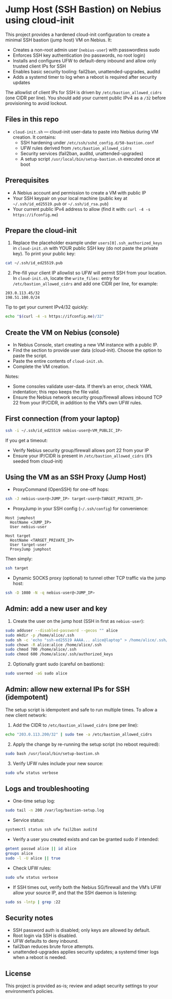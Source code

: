 # Jump Host (SSH Bastion) on Nebius using cloud-init

This project provides a hardened cloud-init configuration to create a minimal SSH bastion (jump host) VM on Nebius. It:

- Creates a non-root admin user (`nebius-user`) with passwordless sudo
- Enforces SSH key authentication (no passwords, no root login)
- Installs and configures UFW to default-deny inbound and allow only trusted client IPs for SSH
- Enables basic security tooling: fail2ban, unattended-upgrades, auditd
- Adds a systemd timer to log when a reboot is required after security updates

The allowlist of client IPs for SSH is driven by `/etc/bastion_allowed_cidrs` (one CIDR per line). You should add your current public IPv4 as a `/32` before provisioning to avoid lockout.


## Files in this repo

- `cloud-init.sh` — cloud-init user-data to paste into Nebius during VM creation. It contains:
  - SSH hardening under `/etc/ssh/sshd_config.d/50-bastion.conf`
  - UFW rules derived from `/etc/bastion_allowed_cidrs`
  - Security services (fail2ban, auditd, unattended-upgrades)
  - A setup script `/usr/local/bin/setup-bastion.sh` executed once at boot


## Prerequisites

- A Nebius account and permission to create a VM with public IP
- Your SSH keypair on your local machine (public key at `~/.ssh/id_ed25519.pub` or `~/.ssh/id_rsa.pub`)
- Your current public IPv4 address to allow (find it with: `curl -4 -s https://ifconfig.me`)


## Prepare the cloud-init

1) Replace the placeholder example under `users[0].ssh_authorized_keys` in `cloud-init.sh` with YOUR public SSH key (do not paste the private key). To print your public key:

```bash
cat ~/.ssh/id_ed25519.pub
```

2) Pre-fill your client IP allowlist so UFW will permit SSH from your location. In `cloud-init.sh`, locate the `write_files:` entry for `/etc/bastion_allowed_cidrs` and add one CIDR per line, for example:

```
203.0.113.45/32
198.51.100.0/24
```

Tip to get your current IPv4/32 quickly:

```bash
echo "$(curl -4 -s https://ifconfig.me)/32"
```


## Create the VM on Nebius (console)

- In Nebius Console, start creating a new VM instance with a public IP.
- Find the section to provide user data (cloud-init). Choose the option to paste the script.
- Paste the entire contents of `cloud-init.sh`.
- Complete the VM creation.

Notes:
- Some consoles validate user-data. If there’s an error, check YAML indentation; this repo keeps the file valid.
- Ensure the Nebius network security group/firewall allows inbound TCP 22 from your IP/CIDR, in addition to the VM’s own UFW rules.


## First connection (from your laptop)

```bash
ssh -i ~/.ssh/id_ed25519 nebius-user@<VM_PUBLIC_IP>
```

If you get a timeout:
- Verify Nebius security group/firewall allows port 22 from your IP
- Ensure your IP/CIDR is present in `/etc/bastion_allowed_cidrs` (it’s seeded from cloud-init)


## Using the VM as an SSH Proxy (Jump Host)

- ProxyCommand (OpenSSH) for one-off hops:

```bash
ssh -J nebius-user@<JUMP_IP> target-user@<TARGET_PRIVATE_IP>
```

- ProxyJump in your SSH config (`~/.ssh/config`) for convenience:

```
Host jumphost
  HostName <JUMP_IP>
  User nebius-user

Host target
  HostName <TARGET_PRIVATE_IP>
  User target-user
  ProxyJump jumphost
```

Then simply:

```bash
ssh target
```

- Dynamic SOCKS proxy (optional) to tunnel other TCP traffic via the jump host:

```bash
ssh -D 1080 -N -q nebius-user@<JUMP_IP>
```


## Admin: add a new user and key

1) Create the user on the jump host (SSH in first as `nebius-user`):

```bash
sudo adduser --disabled-password --gecos "" alice
sudo mkdir -p /home/alice/.ssh
sudo sh -c 'echo "ssh-ed25519 AAAA... alice@laptop" > /home/alice/.ssh/authorized_keys'
sudo chown -R alice:alice /home/alice/.ssh
sudo chmod 700 /home/alice/.ssh
sudo chmod 600 /home/alice/.ssh/authorized_keys
```

2) Optionally grant sudo (careful on bastions):

```bash
sudo usermod -aG sudo alice
```


## Admin: allow new external IPs for SSH (idempotent)

The setup script is idempotent and safe to run multiple times. To allow a new client network:

1) Add the CIDR to `/etc/bastion_allowed_cidrs` (one per line):

```bash
echo "203.0.113.200/32" | sudo tee -a /etc/bastion_allowed_cidrs
```

2) Apply the change by re-running the setup script (no reboot required):

```bash
sudo bash /usr/local/bin/setup-bastion.sh
```

3) Verify UFW rules include your new source:

```bash
sudo ufw status verbose
```


## Logs and troubleshooting

- One-time setup log:

```bash
sudo tail -n 200 /var/log/bastion-setup.log
```

- Service status:

```bash
systemctl status ssh ufw fail2ban auditd
```

- Verify a user you created exists and can be granted sudo if intended:

```bash
getent passwd alice || id alice
groups alice
sudo -l -U alice || true
```

- Check UFW rules:

```bash
sudo ufw status verbose
```

- If SSH times out, verify both the Nebius SG/firewall and the VM’s UFW allow your source IP, and that the SSH daemon is listening:

```bash
sudo ss -lntp | grep :22
```


## Security notes

- SSH password auth is disabled; only keys are allowed by default.
- Root login via SSH is disabled.
- UFW defaults to deny inbound.
- fail2ban reduces brute force attempts.
- unattended-upgrades applies security updates; a systemd timer logs when a reboot is needed.


## License

This project is provided as-is; review and adapt security settings to your environment’s policies.
